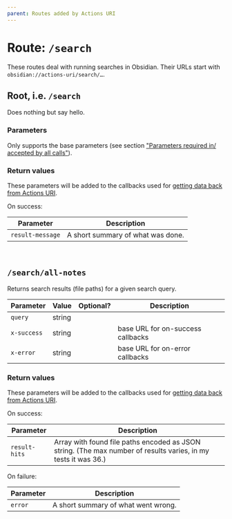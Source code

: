 ```yaml
---
parent: Routes added by Actions URI
---
```


# Route: `/search`
These routes deal with running searches in Obsidian.  Their URLs start with `obsidian://actions-uri/search/…`.


## Root, i.e. `/search`

Does nothing but say hello.

### Parameters
Only supports the base parameters (see section ["Parameters required in/ accepted by all calls"](index.md#parameters-required-in-accepted-by-all-calls)).

### Return values
These parameters will be added to the callbacks used for [getting data back from Actions URI](callbacks.md).

On success:

| Parameter        | Description                       |
| ---------------- | --------------------------------- |
| `result-message` | A short summary of what was done. |


&nbsp;


## `/search/all-notes`
Returns search results (file paths) for a given search query.

| Parameter   | Value  | Optional? | Description                       |
| ----------- | ------ |:---------:| --------------------------------- |
| `query`     | string |           |                                   |
| `x-success` | string |           | base URL for on-success callbacks |
| `x-error`   | string |           | base URL for on-error callbacks   |

### Return values
These parameters will be added to the callbacks used for [getting data back from Actions URI](callbacks.md).

On success:

| Parameter     | Description                                                                                                    |
| ------------- | -------------------------------------------------------------------------------------------------------------- |
| `result-hits` | Array with found file paths encoded as JSON string. (The max number of results varies, in my tests it was 36.) |

On failure:

| Parameter | Description                         |
| --------- | ----------------------------------- |
| `error`   | A short summary of what went wrong. |
